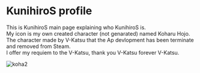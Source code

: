 # KunihiroS profile
This is KunihiroS main page explaining who KunihiroS is.<br>
My icon is my own created character (not genarated) named Koharu Hojo.<br>
The character made by V-Katsu that the Ap devlopment has been terminate and removed from Steam.<br>
I offer my requiem to the V-Katsu, thank you V-Katsu forever V-Katsu.<br>
<!--![koha1](https://res.cloudinary.com/dqmo38a6s/image/upload/v1684222455/koha4_rc6kxj.png)<br>-->
![koha2](https://res.cloudinary.com/dqmo38a6s/image/upload/v1684222454/koha5_itrmvn.png)<br>
